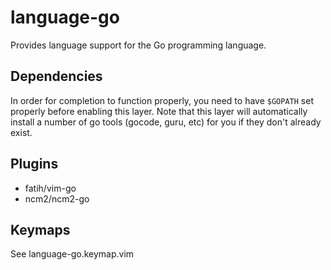 # language-go

Provides language support for the Go programming language.

## Dependencies

In order for completion to function properly, you need to have `$GOPATH` set
properly before enabling this layer. Note that this layer will automatically
install a number of go tools (gocode, guru, etc) for you if they don't already
exist.

## Plugins

* fatih/vim-go
* ncm2/ncm2-go

## Keymaps

See language-go.keymap.vim
